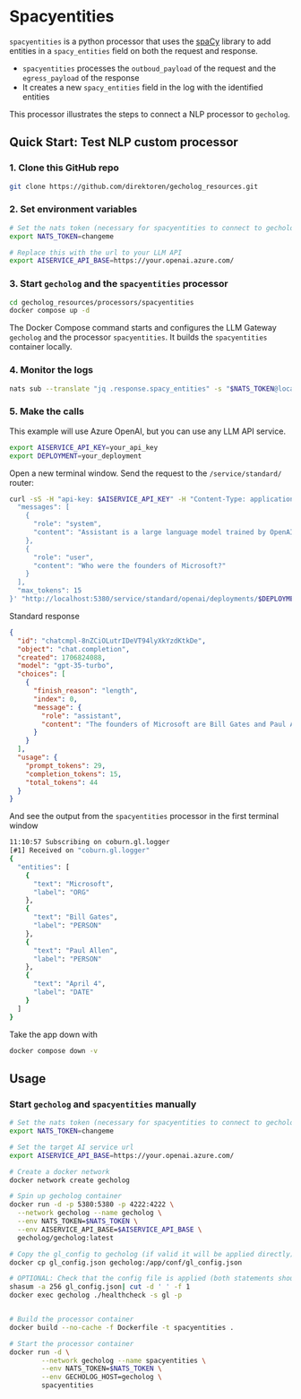 # Spacyentities

`spacyentities` is a python processor that uses the [spaCy](https://www.spacy.io) library to add entities in a `spacy_entities` field on both the request and response.

- `spacyentities` processes the `outboud_payload` of the request and the `egress_payload` of the response
- It creates a new `spacy_entities` field in the log with the identified entities

This processor illustrates the steps to connect a NLP processor to `gecholog`.

## Quick Start: Test NLP custom processor

### 1. Clone this GitHub repo

```sh
git clone https://github.com/direktoren/gecholog_resources.git
```

### 2. Set environment variables

```sh
# Set the nats token (necessary for spacyentities to connect to gecholog)
export NATS_TOKEN=changeme

# Replace this with the url to your LLM API
export AISERVICE_API_BASE=https://your.openai.azure.com/
```

### 3. Start `gecholog` and the `spacyentities` processor

```sh
cd gecholog_resources/processors/spacyentities
docker compose up -d
```

The Docker Compose command starts and configures the LLM Gateway `gecholog` and the processor `spacyentities`. It builds the `spacyentities` container locally. 

### 4. Monitor the logs

```sh
nats sub --translate "jq .response.spacy_entities" -s "$NATS_TOKEN@localhost" "coburn.gl.logger"
```

### 5. Make the calls

This example will use Azure OpenAI, but you can use any LLM API service.

```sh
export AISERVICE_API_KEY=your_api_key
export DEPLOYMENT=your_deployment
```

Open a new terminal window. Send the request to the `/service/standard/` router:

```sh
curl -sS -H "api-key: $AISERVICE_API_KEY" -H "Content-Type: application/json" -X POST -d '{
  "messages": [
    {
      "role": "system",
      "content": "Assistant is a large language model trained by OpenAI."
    },
    {
      "role": "user",
      "content": "Who were the founders of Microsoft?"
    }
  ],
  "max_tokens": 15
}' "http://localhost:5380/service/standard/openai/deployments/$DEPLOYMENT/chat/completions?api-version=2023-05-15"
```

Standard response

```json
{
  "id": "chatcmpl-8nZCiOLutrIDeVT94lyXkYzdKtkDe",
  "object": "chat.completion",
  "created": 1706824088,
  "model": "gpt-35-turbo",
  "choices": [
    {
      "finish_reason": "length",
      "index": 0,
      "message": {
        "role": "assistant",
        "content": "The founders of Microsoft are Bill Gates and Paul Allen. They founded Microsoft on"
      }
    }
  ],
  "usage": {
    "prompt_tokens": 29,
    "completion_tokens": 15,
    "total_tokens": 44
  }
}
```

And see the output from the `spacyentities` processor in the first terminal window

```sh
11:10:57 Subscribing on coburn.gl.logger 
[#1] Received on "coburn.gl.logger"
{
  "entities": [
    {
      "text": "Microsoft",
      "label": "ORG"
    },
    {
      "text": "Bill Gates",
      "label": "PERSON"
    },
    {
      "text": "Paul Allen",
      "label": "PERSON"
    },
    {
      "text": "April 4",
      "label": "DATE"
    }
  ]
}
```

Take the app down with

```sh
docker compose down -v
```

## Usage

### Start `gecholog` and `spacyentities` manually

```sh
# Set the nats token (necessary for spacyentities to connect to gecholog)
export NATS_TOKEN=changeme

# Set the target AI service url
export AISERVICE_API_BASE=https://your.openai.azure.com/

# Create a docker network
docker network create gecholog

# Spin up gecholog container
docker run -d -p 5380:5380 -p 4222:4222 \
  --network gecholog --name gecholog \
  --env NATS_TOKEN=$NATS_TOKEN \
  --env AISERVICE_API_BASE=$AISERVICE_API_BASE \
  gecholog/gecholog:latest

# Copy the gl_config to gecholog (if valid it will be applied directly)
docker cp gl_config.json gecholog:/app/conf/gl_config.json

# OPTIONAL: Check that the config file is applied (both statements should produce the same checksum)
shasum -a 256 gl_config.json| cut -d ' ' -f 1
docker exec gecholog ./healthcheck -s gl -p


# Build the processor container
docker build --no-cache -f Dockerfile -t spacyentities .

# Start the processor container
docker run -d \
        --network gecholog --name spacyentities \
        --env NATS_TOKEN=$NATS_TOKEN \
        --env GECHOLOG_HOST=gecholog \
        spacyentities
```
